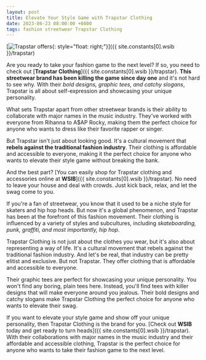 ```yaml
---
layout: post
title: Elevate Your Style Game with Trapstar Clothing
date: 2023-06-23 08:00:00 +0800
tags: fashion streetwear Trapstar Clothing
---
```


[![Trapstar offers](https://i.imgur.com/hIgXfprm.jpg){: style="float: right;"}]({{ site.constants[0].wsib }}/trapstar)

Are you ready to take your fashion game to the next level? If so, you need to check out [**Trapstar Clothing**]({{ site.constants[0].wsib }}/trapstar). **This streetwear brand has been killing the game since day one** and it's not hard to see why. With their *bold designs, graphic tees, and catchy slogans*, Trapstar is all about self-expression and showcasing your unique personality.

What sets Trapstar apart from other streetwear brands is their ability to collaborate with major names in the music industry. They've worked with everyone from Rihanna to A$AP Rocky, making them the perfect choice for anyone who wants to dress like their favorite rapper or singer.

But Trapstar isn't just about looking good. It's a cultural movement that **rebels against the traditional fashion industry**. Their clothing is affordable and accessible to everyone, making it the perfect choice for anyone who wants to elevate their style game without breaking the bank.

And the best part? [You can easily shop for Trapstar clothing and accessories online at **WSIB**]({{ site.constants[0].wsib }}/trapstar). No need to leave your house and deal with crowds. Just kick back, relax, and let the swag come to you.

If you're a fan of streetwear, you know that it used to be a niche style for skaters and hip hop heads. But now it's a global phenomenon, and Trapstar has been at the forefront of this fashion movement. Their clothing is influenced by a variety of styles and subcultures, including *skateboarding, punk, graffiti, and most importantly, hip hop*.

Trapstar Clothing is not just about the clothes you wear, but it's also about representing a way of life. It's a cultural movement that rebels against the traditional fashion industry. And let's be real, that industry can be pretty elitist and exclusive. But not Trapstar. They offer clothing that is affordable and accessible to everyone.

Their graphic tees are perfect for showcasing your unique personality. You won't find any boring, plain tees here. Instead, you'll find tees with killer designs that will make everyone around you jealous. Their bold designs and catchy slogans make Trapstar Clothing the perfect choice for anyone who wants to elevate their swag.

If you want to elevate your style game and show off your unique personality, then Trapstar Clothing is the brand for you. [Check out **WSIB** today and get ready to turn heads]({{ site.constants[0].wsib }}/trapstar). With their collaborations with major names in the music industry and their affordable and accessible clothing, Trapstar is the perfect choice for anyone who wants to take their fashion game to the next level.
